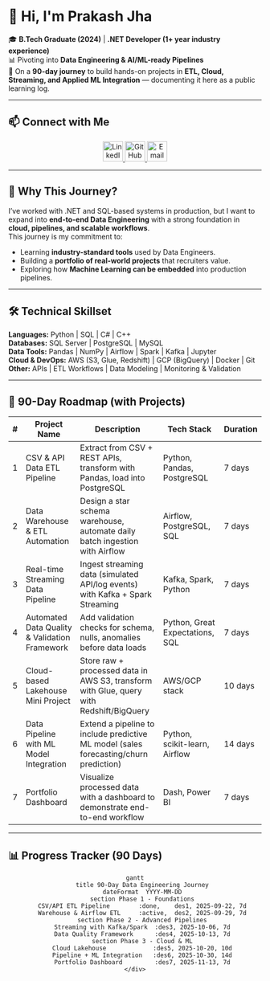 # 👋 Hi, I'm Prakash Jha   

🎓 **B.Tech Graduate (2024)** | **.NET Developer (1+ year industry experience)**  
📊 Pivoting into **Data Engineering & AI/ML-ready Pipelines**  
🚀 On a **90-day journey** to build hands-on projects in **ETL, Cloud, Streaming, and Applied ML Integration** — documenting it here as a public learning log.  

---

## 📫 Connect with Me  

<div align="center">
  <a href="https://www.linkedin.com/in/your-linkedin/">
    <img src="https://img.shields.io/badge/LinkedIn-Prakash%20Jha-blue?style=for-the-badge&logo=linkedin&logoColor=white" alt="LinkedIn" height="40"/>
  </a>
  <a href="https://github.com/prakashjha-dev">
    <img src="https://img.shields.io/badge/GitHub-PrakashJha-black?style=for-the-badge&logo=github&logoColor=white" alt="GitHub" height="40"/>
  </a>
  <a href="mailto:prakashjha050201@gmail.com">
    <img src="https://img.shields.io/badge/Email-Contact%20Me-red?style=for-the-badge&logo=gmail&logoColor=white" alt="Email" height="40"/>
  </a>
</div>

---

## 🌟 Why This Journey?  
I’ve worked with .NET and SQL-based systems in production, but I want to expand into **end-to-end Data Engineering** with a strong foundation in **cloud, pipelines, and scalable workflows**.  
This journey is my commitment to:  
- Learning **industry-standard tools** used by Data Engineers.  
- Building a **portfolio of real-world projects** that recruiters value.  
- Exploring how **Machine Learning can be embedded** into production pipelines.  

---

## 🛠️ Technical Skillset  

**Languages:** Python | SQL | C# | C++  
**Databases:** SQL Server | PostgreSQL | MySQL  
**Data Tools:** Pandas | NumPy | Airflow | Spark | Kafka | Jupyter  
**Cloud & DevOps:** AWS (S3, Glue, Redshift) | GCP (BigQuery) | Docker | Git  
**Other:** APIs | ETL Workflows | Data Modeling | Monitoring & Validation  

---

## 🚀 90-Day Roadmap (with Projects)  

| # | Project Name | Description | Tech Stack | Duration |
|---|--------------|-------------|------------|---------|
| 1 | CSV & API Data ETL Pipeline | Extract from CSV + REST APIs, transform with Pandas, load into PostgreSQL | Python, Pandas, PostgreSQL | 7 days |
| 2 | Data Warehouse & ETL Automation | Design a star schema warehouse, automate daily batch ingestion with Airflow | Airflow, PostgreSQL, SQL | 7 days |
| 3 | Real-time Streaming Data Pipeline | Ingest streaming data (simulated API/log events) with Kafka + Spark Streaming | Kafka, Spark, Python | 7 days |
| 4 | Automated Data Quality & Validation Framework | Add validation checks for schema, nulls, anomalies before data loads | Python, Great Expectations, SQL | 7 days |
| 5 | Cloud-based Lakehouse Mini Project | Store raw + processed data in AWS S3, transform with Glue, query with Redshift/BigQuery | AWS/GCP stack | 10 days |
| 6 | Data Pipeline with ML Model Integration | Extend a pipeline to include predictive ML model (sales forecasting/churn prediction) | Python, scikit-learn, Airflow | 14 days |
| 7 | Portfolio Dashboard | Visualize processed data with a dashboard to demonstrate end-to-end workflow | Dash, Power BI | 7 days |

---

## 📊 Progress Tracker (90 Days)  

<div align="center">

```mermaid
gantt
    title 90-Day Data Engineering Journey
    dateFormat  YYYY-MM-DD
    section Phase 1 - Foundations
    CSV/API ETL Pipeline        :done,    des1, 2025-09-22, 7d
    Warehouse & Airflow ETL     :active,  des2, 2025-09-29, 7d
    section Phase 2 - Advanced Pipelines
    Streaming with Kafka/Spark  :des3, 2025-10-06, 7d
    Data Quality Framework      :des4, 2025-10-13, 7d
    section Phase 3 - Cloud & ML
    Cloud Lakehouse             :des5, 2025-10-20, 10d
    Pipeline + ML Integration   :des6, 2025-10-30, 14d
    Portfolio Dashboard         :des7, 2025-11-13, 7d
</div>
